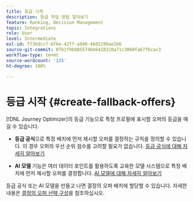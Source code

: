 ```yaml
---
title: 등급 시작
description: 등급 작업 방법 알아보기
feature: Ranking, Decision Management
topic: Integrations
role: User
level: Intermediate
exl-id: f736dcc7-6f6e-42ff-a940-4602299ae2b6
source-git-commit: 07b1f9b885574bb6418310a71c3060fa67f6cac3
workflow-type: tm+mt
source-wordcount: '125'
ht-degree: 100%

---
```


# 등급 시작 {#create-fallback-offers}

[!DNL Journey Optimizer]의 등급 기능으로 특정 프로필에 표시할 오퍼의 등급을 매길 수 있습니다.

* **등급 공식**&#x200B;으로 특정 배치에 먼저 제시할 오퍼를 결정하는 규칙을 정의할 수 있습니다. 이 경우 오퍼의 우선 순위 점수를 고려할 필요가 없습니다. [등급 공식에 대해 자세히 알아보기](create-ranking-formulas.md)

* **AI 모델** 기능은 여러 데이터 포인트를 활용하도록 교육한 모델 시스템으로 특정 배치에 먼저 제시할 오퍼를 결정합니다. [AI 모델에 대해 자세히 알아보기](ai-models.md)

등급 공식 또는 AI 모델을 만들고 나면 결정의 오퍼 배치에 할당할 수 있습니다. 자세한 내용은 [결정의 오퍼 선택 구성](../offer-activities/configure-offer-selection.md)을 참조하십시오.
